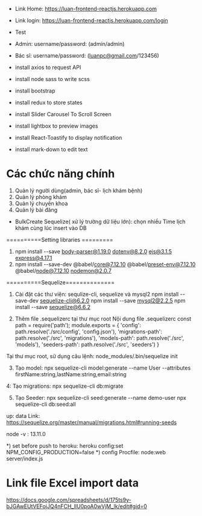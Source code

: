 - Link Home: https://luan-frontend-reactjs.herokuapp.com
- Link login: https://luan-frontend-reactjs.herokuapp.com/login
- Test
- Admin: username/password: (admin/admin)
- Bác sĩ: username/password: (luanpc@gmail.com/123456)

- install axios to request API
- install node sass to write scss
- install bootstrap
- install redux to store states
- install Slider Carousel To Scroll Screen
- install lightbox to preview images
- install React-Toastify to display notification
- install mark-down to edit text

# Các chức năng chính
1. Quản lý người dùng(admin, bác sĩ- lịch khám bệnh)
2. Quản lý phòng khám
3. Quản lý chuyên khoa
4. Quản lý bài đăng
    
- BulkCreate Sequelize( xử lý trường dữ liệu lớn): chọn nhiều Time lịch khám cùng lúc insert vào DB

==========Setting libraries =========
1. npm install --save body-parser@1.19.0 dotenv@8.2.0 ejs@3.1.5 express@4.17.1
2.  npm install --save-dev @babel/core@7.12.10 @babel/preset-env@7.12.10 
@babel/node@7.12.10 nodemon@2.0.7

==========Sequelize==============
1. Cài đặt các thư viện: sequlize-cli, sequelize và mysql2
npm install --save-dev sequelize-cli@6.2.0
npm install --save mysql2@2.2.5
npm install --save sequelize@6.6.2

2. Thêm file .sequelizerc tại thư mục root
Nội dung file .sequelizerc
const path = require('path');
module.exports = {
  'config': path.resolve('./src/config', 'config.json'),
  'migrations-path': path.resolve('./src', 'migrations'),
  'models-path': path.resolve('./src', 'models'),
  'seeders-path': path.resolve('./src', 'seeders')
}

Tại thư mục root, sử dụng câu lệnh: node_modules/.bin/sequelize init

3. Tạo model: 
npx sequelize-cli model:generate --name User --attributes firstName:string,lastName:string,email:string

4: Tạo migrations:
npx sequelize-cli db:migrate

5. Tạo Seeder: npx sequelize-cli seed:generate --name demo-user
	npx sequelize-cli db:seed:all

up: data
Link: https://sequelize.org/master/manual/migrations.html#running-seeds

node -v : 13.11.0

*) set before push to heroku: heroku config:set NPM_CONFIG_PRODUCTION=false
*) config Procfile: node:web server/index.js
# Link file Excel import data
https://docs.google.com/spreadsheets/d/175ts9y-bJGAwEUtVEFojJQ4nFCH_lIU0poA0wVjM_lk/edit#gid=0
